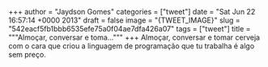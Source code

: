 
+++
author = "Jaydson Gomes"
categories = ["tweet"]
date = "Sat Jun 22 16:57:14 +0000 2013"
draft = false
image = "{TWEET_IMAGE}"
slug = "542eacf5fb1bbb6535efe75a0f04ae7dfa426a07"
tags = ["tweet"]
title = """Almoçar, conversar e toma..."""
+++
Almoçar, conversar e tomar cerveja com o cara que criou a linguagem de programação que tu trabalha é algo sem preço.
